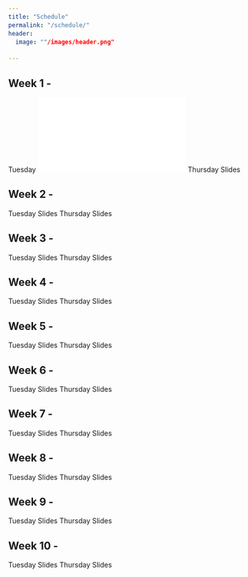 ```yaml
---
title: "Schedule"
permalink: "/schedule/"
header:
  image: ""/images/header.png"

---
```


## Week 1 -
Tuesday ![Slides](./pdfs_slides/01a.ABS_Week1.pdf)
Thursday Slides

## Week 2 -
Tuesday Slides
Thursday Slides

## Week 3 -
Tuesday Slides
Thursday Slides

## Week 4 -
Tuesday Slides
Thursday Slides

## Week 5 -
Tuesday Slides
Thursday Slides

## Week 6 -
Tuesday Slides
Thursday Slides

## Week 7 -
Tuesday Slides
Thursday Slides

## Week 8 -
Tuesday Slides
Thursday Slides

## Week 9 -
Tuesday Slides
Thursday Slides

## Week 10 -
Tuesday Slides
Thursday Slides
